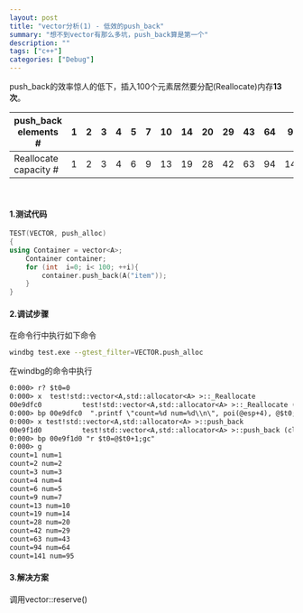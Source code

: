 ```yaml
---
layout: post
title: "vector分析(1) - 低效的push_back"
summary: "想不到vector有那么多坑，push_back算是第一个"
description: ""
tags: ["c++"]
categories: ["Debug"]
---
```


push_back的效率惊人的低下，插入100个元素居然要分配(Reallocate)内存**13次**。

 push_back elements #  | 1 | 2 | 3 | 4 | 5 | 7 | 10 | 14 | 20 | 29 | 43 | 64 | 95
-----------------------|---|---|---|---|---|---|----|----|----|----|----|----|---
 Reallocate capacity # | 1 | 2 | 3 | 4 | 6 | 9 | 13 | 19 | 28 | 42 | 63 | 94 | 141 

<br>

#### 1.测试代码

```cpp
TEST(VECTOR, push_alloc)
{
using Container = vector<A>;
    Container container;
    for (int  i=0; i< 100; ++i){
        container.push_back(A("item"));
    }
}
```

#### 2.调试步骤

在命令行中执行如下命令
```bash
windbg test.exe --gtest_filter=VECTOR.push_alloc
```

在windbg的命令中执行

```txt
0:000> r? $t0=0
0:000> x  test!std::vector<A,std::allocator<A> >::_Reallocate
00e9dfc0          test!std::vector<A,std::allocator<A> >::_Reallocate (unsigned int)
0:000> bp 00e9dfc0  ".printf \"count=%d num=%d\\n\", poi(@esp+4), @$t0;gc"
0:000> x test!std::vector<A,std::allocator<A> >::push_back
00e9f1d0          test!std::vector<A,std::allocator<A> >::push_back (class A *)
0:000> bp 00e9f1d0 "r $t0=@$t0+1;gc"
0:000> g
count=1 num=1
count=2 num=2
count=3 num=3
count=4 num=4
count=6 num=5
count=9 num=7
count=13 num=10
count=19 num=14
count=28 num=20
count=42 num=29
count=63 num=43
count=94 num=64
count=141 num=95
```

#### 3.解决方案
调用vector::reserve()

